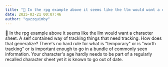 ```yaml
---
title: "💭 In the rpg example above it seems like the llm would want a character..."
date: 2025-03-21 00:07:46
author: "qazzquimby"
---
```


💭 In the rpg example above it seems like the llm would want a character sheet. A self contained way of tracking things that need tracking. How does that generalize? There's no hard rule for what is "temporary" or is "worth tracking" or is important enough to go in a bundle of commonly seen information. Your character's age hardly needs to be part of a regularly recalled character sheet yet it is known to go out of date.